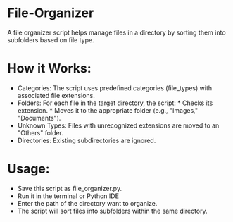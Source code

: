 # File-Organizer
A file organizer script helps manage files in a directory by sorting them into subfolders based on file type.
# How it Works:
* Categories: The script uses predefined categories (file_types) with associated file extensions.
* Folders: For each file in the target directory, the script:
          * Checks its extension.
          * Moves it to the appropriate folder (e.g., "Images," "Documents").
* Unknown Types: Files with unrecognized extensions are moved to an "Others" folder.
* Directories: Existing subdirectories are ignored.
# Usage:
* Save this script as file_organizer.py.
* Run it in the terminal or Python IDE
* Enter the path of the directory want to organize.
* The script will sort files into subfolders within the same directory.
